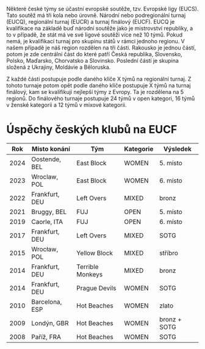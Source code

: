 Některé české týmy se účastní evropské soutěže, tzv. Evropské ligy (EUCS). Tato soutěž má tři kola nebo úrovně. Národní nebo podregionální turnaj (EUCQ), regionální turnaj (EUCR) a turnaj finálový (EUCF). EUCQ je kvalifikace na základě buď národní soutěže jako je mistrovství republiky, a to v případě, že stát má ve své ligové soutěži více než 10 týmů. Pokud nemá, je kvalifikací turnaj pro skupinu států v rámci jednoho regionu. V našem případě je náš region rozdělen na tři části. Rakousko je jednou částí, potom je zde centrální část do které patří Česká republika, Slovensko, Polsko, Maďarsko, Chorvatsko a Slovinsko. Poslední částí je skupina složená z Ukrajiny, Moldávie a Běloruska.

Z každé části postupuje podle daného klíče X týmů na regionální turnaj. Z tohoto turnaje potom opět podle daného klíče postupuje X týmů na turnaj finálový, kam se kvalifikují nejlepší týmy z Evropy. Ta je rozdělena na 5 regionů. Do finálového turnaje postupuje 24 týmů v open kategori, 16 týmů v ženské kategorii a 12 týmů v mixové kategorii.

# Úspěchy českých klubů na EUCF

| Rok  | Místo konání   | Tým              | Kategorie | Výsledek     |
| ---- | -------------- | ---------------- | --------- | ------------ |
| 2024 | Oostende, BEL | East Block       | WOMEN     | 5. místo        |
| 2023 | Wroclaw, POL | East Block       | WOMEN     | 6. místo        |
| 2022 | Frankfurt, DEU | Left Overs       | MIXED     | bronz        |
| 2021 | Bruggy, BEL    | FUJ              | OPEN      | 5. místo     |
| 2019 | Caorle, ITA    | FUJ              | OPEN      | 6. místo     |
| 2017 | Frankfurt, DEU | Left Overs       | MIXED     | SOTG         |
| 2015 | Wrocław, POL   | Yellow Block     | MIXED     | stříbro      |
| 2014 | Frankfurt, DEU | Terrible Monkeys | MIXED     | bronz        |
| 2014 | Frankfurt, DEU | Prague Devils    | WOMEN     | SOTG         |
| 2010 | Barcelona, ESP | Hot Beaches      | WOMEN     | zlato        |
| 2009 | Londýn, GBR    | Hot Beaches      | WOMEN     | bronz + SOTG |
| 2008 | Paříž, FRA     | Hot Beaches      | WOMEN     | SOTG         |
